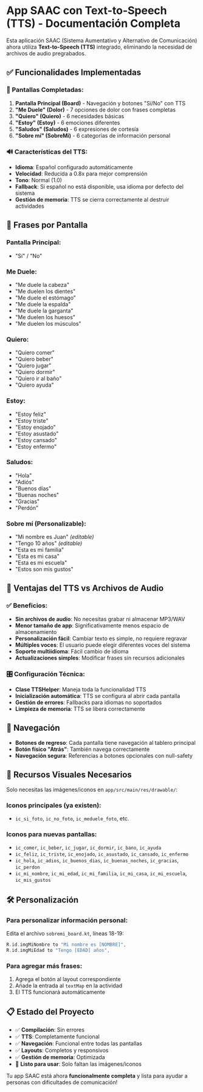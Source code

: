 # App SAAC con Text-to-Speech (TTS) - Documentación Completa

Esta aplicación SAAC (Sistema Aumentativo y Alternativo de Comunicación) ahora utiliza **Text-to-Speech (TTS)** integrado, eliminando la necesidad de archivos de audio pregrabados.

## ✅ Funcionalidades Implementadas

### 🎯 Pantallas Completadas:
1. **Pantalla Principal (Board)** - Navegación y botones "Sí/No" con TTS
2. **"Me Duele" (Dolor)** - 7 opciones de dolor con frases completas
3. **"Quiero" (Quiero)** - 6 necesidades básicas 
4. **"Estoy" (Estoy)** - 6 emociones diferentes
5. **"Saludos" (Saludos)** - 6 expresiones de cortesía
6. **"Sobre mí" (SobreMi)** - 6 categorías de información personal

### 🔊 Características del TTS:
- **Idioma**: Español configurado automáticamente
- **Velocidad**: Reducida a 0.8x para mejor comprensión
- **Tono**: Normal (1.0)
- **Fallback**: Si español no está disponible, usa idioma por defecto del sistema
- **Gestión de memoria**: TTS se cierra correctamente al destruir actividades

## 📱 Frases por Pantalla

### Pantalla Principal:
- "Sí" / "No"

### Me Duele:
- "Me duele la cabeza"
- "Me duelen los dientes" 
- "Me duele el estómago"
- "Me duele la espalda"
- "Me duele la garganta"
- "Me duelen los huesos"
- "Me duelen los músculos"

### Quiero:
- "Quiero comer"
- "Quiero beber"
- "Quiero jugar"
- "Quiero dormir"
- "Quiero ir al baño"
- "Quiero ayuda"

### Estoy:
- "Estoy feliz"
- "Estoy triste"
- "Estoy enojado"
- "Estoy asustado"
- "Estoy cansado"
- "Estoy enfermo"

### Saludos:
- "Hola"
- "Adiós"
- "Buenos días"
- "Buenas noches"
- "Gracias"
- "Perdón"

### Sobre mí (Personalizable):
- "Mi nombre es Juan" *(editable)*
- "Tengo 10 años" *(editable)*
- "Esta es mi familia"
- "Esta es mi casa"
- "Esta es mi escuela"
- "Estos son mis gustos"

## 🔧 Ventajas del TTS vs Archivos de Audio

### ✅ Beneficios:
- **Sin archivos de audio**: No necesitas grabar ni almacenar MP3/WAV
- **Menor tamaño de app**: Significativamente menos espacio de almacenamiento
- **Personalización fácil**: Cambiar texto es simple, no requiere regravar
- **Múltiples voces**: El usuario puede elegir diferentes voces del sistema
- **Soporte multiidioma**: Fácil cambio de idioma
- **Actualizaciones simples**: Modificar frases sin recursos adicionales

### 🎛️ Configuración Técnica:
- **Clase TTSHelper**: Maneja toda la funcionalidad TTS
- **Inicialización automática**: TTS se configura al abrir cada pantalla
- **Gestión de errores**: Fallbacks para idiomas no soportados
- **Limpieza de memoria**: TTS se libera correctamente

## 🚀 Navegación
- **Botones de regreso**: Cada pantalla tiene navegación al tablero principal
- **Botón físico "Atrás"**: También navega correctamente
- **Navegación segura**: Referencias a botones opcionales con null-safety

## 🎨 Recursos Visuales Necesarios

Solo necesitas las imágenes/iconos en `app/src/main/res/drawable/`:

### Iconos principales (ya existen):
- `ic_si_foto`, `ic_no_foto`, `ic_meduele_foto`, etc.

### Iconos para nuevas pantallas:
- `ic_comer`, `ic_beber`, `ic_jugar`, `ic_dormir`, `ic_bano`, `ic_ayuda`
- `ic_feliz`, `ic_triste`, `ic_enojado`, `ic_asustado`, `ic_cansado`, `ic_enfermo`
- `ic_hola`, `ic_adios`, `ic_buenos_dias`, `ic_buenas_noches`, `ic_gracias`, `ic_perdon`
- `ic_mi_nombre`, `ic_mi_edad`, `ic_mi_familia`, `ic_mi_casa`, `ic_mi_escuela`, `ic_mis_gustos`

## 🛠️ Personalización

### Para personalizar información personal:
Edita el archivo `sobremi_board.kt`, líneas 18-19:
```kotlin
R.id.imgMiNombre to "Mi nombre es [NOMBRE]",
R.id.imgMiEdad to "Tengo [EDAD] años",
```

### Para agregar más frases:
1. Agrega el botón al layout correspondiente
2. Añade la entrada al `textMap` en la actividad
3. El TTS funcionará automáticamente

## 📋 Estado del Proyecto
- ✅ **Compilación**: Sin errores
- ✅ **TTS**: Completamente funcional
- ✅ **Navegación**: Funcional entre todas las pantallas
- ✅ **Layouts**: Completos y responsivos
- ✅ **Gestión de memoria**: Optimizada
- 🎯 **Listo para usar**: Solo faltan las imágenes/iconos

Tu app SAAC está ahora **funcionalmente completa** y lista para ayudar a personas con dificultades de comunicación!
